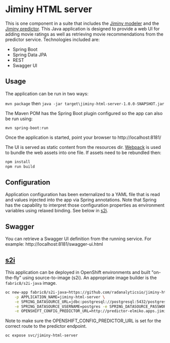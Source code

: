 # Jiminy HTML server
This is one component in a suite that includes the [Jiminy modeler](https://github.com/radanalyticsio/jiminy-modeler) and the [Jiminy predictor](https://github.com/radanalyticsio/jiminy-predictor). This Java application is designed to provide a web UI for adding movie ratings as well as retrieving movie recommendations from the predictor service.
Technologies included are:
* Spring Boot
* Spring Data JPA
* REST
* Swagger UI
## Usage
The application can be run in two ways:

`mvn package` then `java -jar target\jiminy-html-server-1.0.0-SNAPSHOT.jar`

The Maven POM has the Spring Boot plugin configured so the app can also be run using:

`mvn spring-boot:run`

Once the application is started, point your browser to http://localhost:8181/

The UI is served as static content from the resources dir. [Webpack](https://webpack.js.org/) is used to bundle the web assets into one file. If assets need to be rebundled then:
```bash
npm install
npm run build
```

## Configuration
Application configuration has been externalized to a YAML file that is read and values injected into the app via Spring annotations. Note that Spring has the capability to interpret those configuration properties as environment variables using relaxed binding. See below in [s2i](#s2i).

## Swagger
You can retrieve a Swagger UI definition from the running service. For example: http://localhost:8181/swagger-ui.html

## [s2i](#s2i)
This application can be deployed in OpenShift environments and built "on-the-fly" using source-to-image (s2i). An appropriate image builder is the `fabric8/s2i-java` image.

```bash
oc new-app fabric8/s2i-java~https://github.com/radanalyticsio/jiminy-html-server.git \
    -p APPLICATION_NAME=jiminy-html-server \
    -e SPRING_DATASOURCE_URL=jdbc:postgresql://postgresql:5432/postgres \
    -e SPRING_DATASOURCE_USERNAME=postgres -e SPRING_DATASOURCE_PASSWORD=postgres \
    -e OPENSHIFT_CONFIG_PREDICTOR_URL=http://predictor-elmiko.apps.jiminy.radanalyticslabs.io/predictions/ranks
```
    
Note to make sure the OPENSHIFT_CONFIG_PREDICTOR_URL is set for the correct route to the predictor endpoint.

`oc expose svc/jiminy-html-server`
